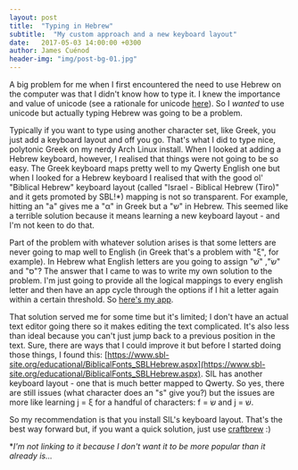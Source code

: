 ```yaml
---
layout: post
title:  "Typing in Hebrew"
subtitle:  "My custom approach and a new keyboard layout"
date:   2017-05-03 14:00:00 +0300
author: James Cuénod
header-img: "img/post-bg-01.jpg"
---
```


A big problem for me when I first encountered the need to use Hebrew on the computer was that I didn't know how to type it. I knew the importance and value of unicode (see a rationale for unicode [here](https://tyndaletech.blogspot.com/2005/03/unicode-fonts-for-biblical-studies-made.html)). So I *wanted* to use unicode but actually typing Hebrew was going to be a problem.

Typically if you want to type using another character set, like Greek, you just add a keyboard layout and off you go. That's what I did to type nice, polytonic Greek on my nerdy Arch Linux install. When I looked at adding a Hebrew keyboard, however, I realised that things were not going to be so easy. The Greek keyboard maps pretty well to my Qwerty English one but when I looked for a Hebrew keyboard I realised that with the good ol' "Biblical Hebrew" keyboard layout (called "Israel - Biblical Hebrew (Tiro)" and it gets promoted by SBL!*) mapping is not so transparent. For example, hitting an "a" gives me a "α" in Greek but a "‫ש‬" in Hebrew. This seemed like a terrible solution because it means learning a new keyboard layout - and I'm not keen to do that.

Part of the problem with whatever solution arises is that some letters are never going to map well to English (in Greek that's a problem with "ξ", for example). In Hebrew what English letters are you going to assign "שׂ", "שׁ" and "ס"? The answer that I came to was to write my own solution to the problem. I'm just going to provide all the logical mappings to every english letter and then have an app cycle through the options if I hit a letter again within a certain threshold. So [here's my app](https://jcuenod.github.io/craftbrew/).

That solution served me for some time but it's limited; I don't have an actual text editor going there so it makes editing the text complicated. It's also less than ideal because you can't just jump back to a previous position in the text. Sure, there are ways that I could improve it but before I started doing those things, I found this: [https://www.sbl-site.org/educational/BiblicalFonts_SBLHebrew.aspx](https://www.sbl-site.org/educational/BiblicalFonts_SBLHebrew.aspx). SIL has another keyboard layout - one that is much better mapped to Qwerty. So yes¸ there are still issues (what character does an "s" give you?) but the issues are more like learning j = ξ for a handful of characters: f = שׂ and j = שׁ.

So my recommendation is that you install SIL's keyboard layout. That's the best way forward but, if you want a quick solution, just use [craftbrew](https://jcuenod.github.io/craftbrew/) :)


**I'm not linking to it because I don't want it to be more popular than it already is...*